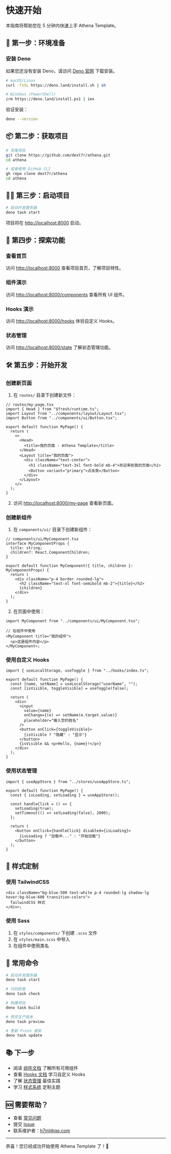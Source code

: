 # 快速开始

本指南将帮助您在 5 分钟内快速上手 Athena Template。

## 🚀 第一步：环境准备

### 安装 Deno

如果您还没有安装 Deno，请访问 [Deno 官网](https://deno.land/) 下载安装。

```bash
# macOS/Linux
curl -fsSL https://deno.land/install.sh | sh

# Windows (PowerShell)
irm https://deno.land/install.ps1 | iex
```

验证安装：

```bash
deno --version
```

## 📦 第二步：获取项目

```bash
# 克隆项目
git clone https://github.com/dext7r/athena.git
cd athena

# 或者使用 GitHub CLI
gh repo clone dext7r/athena
cd athena
```

## 🏃‍♂️ 第三步：启动项目

```bash
# 启动开发服务器
deno task start
```

项目将在 [http://localhost:8000](http://localhost:8000) 启动。

## 🎯 第四步：探索功能

### 查看首页

访问 [http://localhost:8000](http://localhost:8000) 查看项目首页，了解项目特性。

### 组件演示

访问 [http://localhost:8000/components](http://localhost:8000/components)
查看所有 UI 组件。

### Hooks 演示

访问 [http://localhost:8000/hooks](http://localhost:8000/hooks) 体验自定义
Hooks。

### 状态管理

访问 [http://localhost:8000/state](http://localhost:8000/state)
了解状态管理功能。

## 🛠️ 第五步：开始开发

### 创建新页面

1. 在 `routes/` 目录下创建新文件：

```tsx
// routes/my-page.tsx
import { Head } from "$fresh/runtime.ts";
import Layout from "../components/layout/Layout.tsx";
import Button from "../components/ui/Button.tsx";

export default function MyPage() {
  return (
    <>
      <Head>
        <title>我的页面 - Athena Template</title>
      </Head>
      <Layout title="我的页面">
        <div className="text-center">
          <h1 className="text-3xl font-bold mb-4">欢迎来到我的页面</h1>
          <Button variant="primary">点击我</Button>
        </div>
      </Layout>
    </>
  );
}
```

2. 访问 [http://localhost:8000/my-page](http://localhost:8000/my-page)
   查看新页面。

### 创建新组件

1. 在 `components/ui/` 目录下创建新组件：

```tsx
// components/ui/MyComponent.tsx
interface MyComponentProps {
  title: string;
  children?: React.ComponentChildren;
}

export default function MyComponent({ title, children }: MyComponentProps) {
  return (
    <div className="p-4 border rounded-lg">
      <h2 className="text-xl font-semibold mb-2">{title}</h2>
      {children}
    </div>
  );
}
```

2. 在页面中使用：

```tsx
import MyComponent from "../components/ui/MyComponent.tsx";

// 在组件中使用
<MyComponent title="我的组件">
  <p>这是组件内容</p>
</MyComponent>;
```

### 使用自定义 Hooks

```tsx
import { useLocalStorage, useToggle } from "../hooks/index.ts";

export default function MyPage() {
  const [name, setName] = useLocalStorage("userName", "");
  const [isVisible, toggleVisible] = useToggle(false);

  return (
    <div>
      <input
        value={name}
        onChange={(e) => setName(e.target.value)}
        placeholder="输入您的姓名"
      />
      <button onClick={toggleVisible}>
        {isVisible ? "隐藏" : "显示"}
      </button>
      {isVisible && <p>Hello, {name}!</p>}
    </div>
  );
}
```

### 使用状态管理

```tsx
import { useAppStore } from "../stores/useAppStore.ts";

export default function MyPage() {
  const { isLoading, setLoading } = useAppStore();

  const handleClick = () => {
    setLoading(true);
    setTimeout(() => setLoading(false), 2000);
  };

  return (
    <button onClick={handleClick} disabled={isLoading}>
      {isLoading ? "加载中..." : "开始加载"}
    </button>
  );
}
```

## 🎨 样式定制

### 使用 TailwindCSS

```tsx
<div className="bg-blue-500 text-white p-4 rounded-lg shadow-lg hover:bg-blue-600 transition-colors">
  TailwindCSS 样式
</div>;
```

### 使用 Sass

1. 在 `styles/components/` 下创建 `.scss` 文件
2. 在 `styles/main.scss` 中导入
3. 在组件中使用类名

## 🔧 常用命令

```bash
# 启动开发服务器
deno task start

# 代码检查
deno task check

# 构建项目
deno task build

# 预览生产版本
deno task preview

# 更新 Fresh 框架
deno task update
```

## 📚 下一步

- 阅读 [组件文档](components/README.md) 了解所有可用组件
- 查看 [Hooks 文档](hooks/README.md) 学习自定义 Hooks
- 了解 [状态管理](state-management/zustand.md) 最佳实践
- 学习 [样式系统](styling/theming.md) 定制主题

## 🆘 需要帮助？

- 查看 [常见问题](faq.md)
- 提交 [Issue](https://github.com/dext7r/athena/issues)
- 联系维护者：h7ml@qq.com

---

恭喜！您已经成功开始使用 Athena Template 了！🎉
